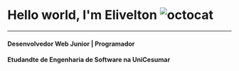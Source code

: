 # Hello world, l'm Elivelton ![octocat](https://user-images.githubusercontent.com/60757768/87687964-bec93f00-c75c-11ea-89b8-d487d96309ad.png)
_________________________________________________________________________
#### Desenvolvedor Web Junior | Programador

#### Etudandte de Engenharia de Software na UniCesumar

<!--
# Hello word, l'm Elivelton
**espned/espned** is a ✨ _special_ ✨ repository because its `README.md` (this file) appears on your GitHub profile.

Here are some ideas to get you started:

- 🔭 I’m currently working on ...
- 🌱 I’m currently learning ...
- 👯 I’m looking to collaborate on ...
- 🤔 I’m looking for help with ...
- 💬 Ask me about ...
- 📫 How to reach me: ...
- 😄 Pronouns: ...
- ⚡ Fun fact: ...
-->
